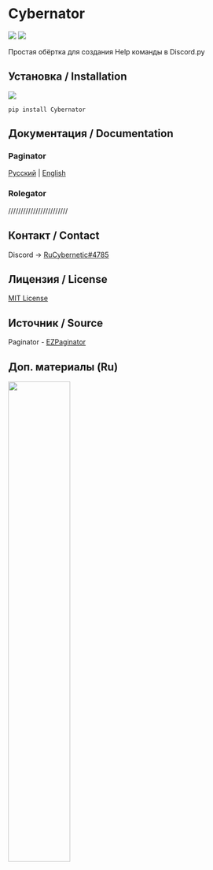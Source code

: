 # Cybernator
![](https://img.shields.io/badge/python-%3E%3D%203.7-blue) ![](https://img.shields.io/badge/discord.py-%3E%3D1.3.4-blue)

Простая обёртка для создания Help команды в Discord.py

## Установка / Installation
![](https://img.shields.io/badge/ver.-0.6.2-blue)
```
pip install Cybernator
```
## Документация / Documentation
### Paginator
<p>
    <a href="README_Ru.md">Русский</a> | <a href="README_En.md">English</a>
</p>

### Rolegator

////////////////////////

## Контакт / Contact
Discord -> [RuCybernetic#4785](https://discord.com/users/255356637089366016)

## Лицензия / License
[MIT License](https://github.com/RuCybernetic/Cybernetor/blob/master/LICENSE)

## Источник / Source
Paginator - [EZPaginator](https://github.com/khk4912/EZPaginator)

## Доп. материалы (Ru)
[<img src="https://img.youtube.com/vi/MghAD83ySiQ/maxresdefault.jpg" width="50%">](https://youtu.be/MghAD83ySiQ)
